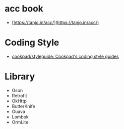 # acc book

- [https://tanjo.in/acc/](https://tanjo.in/acc/)

# Coding Style

- [cookpad/styleguide: Cookpad's coding style guides](https://github.com/cookpad/styleguide)

# Library

- Gson
- Retrofit
- OkHttp
- ButterKnife
- Guava
- Lombok
- OrmLite

